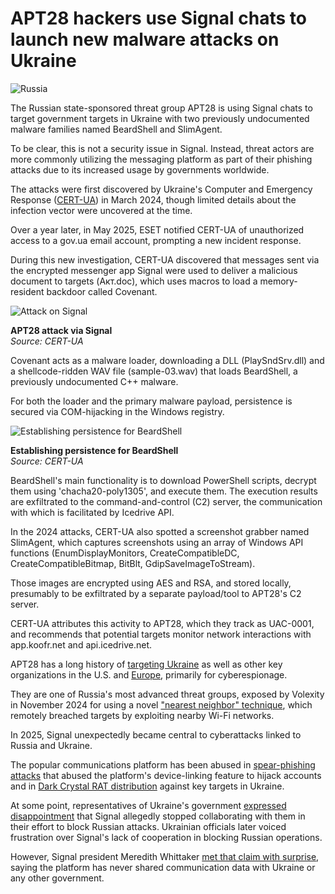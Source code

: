 # APT28 hackers use Signal chats to launch new malware attacks on Ukraine

![Russia](https://www.bleepstatic.com/content/hl-images/2025/02/11/intelligence.jpg)

The Russian state-sponsored threat group APT28 is using Signal chats to target government targets in Ukraine with two previously undocumented malware families named BeardShell and SlimAgent.

To be clear, this is not a security issue in Signal. Instead, threat actors are more commonly utilizing the messaging platform as part of their phishing attacks due to its increased usage by governments worldwide.

The attacks were first discovered by Ukraine's Computer and Emergency Response ([CERT-UA](http://cert.gov.ua/article/6284080)) in March 2024, though limited details about the infection vector were uncovered at the time.

Over a year later, in May 2025, ESET notified CERT-UA of unauthorized access to a gov.ua email account, prompting a new incident response.

During this new investigation, CERT-UA discovered that messages sent via the encrypted messenger app Signal were used to deliver a malicious document to targets (Акт.doc), which uses macros to load a memory-resident backdoor called Covenant.

![Attack on Signal](https://www.bleepstatic.com/images/news/u/1220909/2025/June/signal-lure.jpg)

**APT28 attack via Signal**  
_Source: CERT-UA_

Covenant acts as a malware loader, downloading a DLL (PlaySndSrv.dll) and a shellcode-ridden WAV file (sample-03.wav) that loads BeardShell, a previously undocumented C++ malware.

For both the loader and the primary malware payload, persistence is secured via COM-hijacking in the Windows registry.

![Establishing persistence for BeardShell](https://www.bleepstatic.com/images/news/u/1220909/2025/June/registry.jpg)

**Establishing persistence for BeardShell**  
_Source: CERT-UA_

BeardShell's main functionality is to download PowerShell scripts, decrypt them using 'chacha20-poly1305', and execute them. The execution results are exfiltrated to the command-and-control (C2) server, the communication with which is facilitated by Icedrive API.

In the 2024 attacks, CERT-UA also spotted a screenshot grabber named SlimAgent, which captures screenshots using an array of Windows API functions (EnumDisplayMonitors, CreateCompatibleDC, CreateCompatibleBitmap, BitBlt, GdipSaveImageToStream).

Those images are encrypted using AES and RSA, and stored locally, presumably to be exfiltrated by a separate payload/tool to APT28's C2 server.

CERT-UA attributes this activity to APT28, which they track as UAC-0001, and recommends that potential targets monitor network interactions with app.koofr.net and api.icedrive.net.

APT28 has a long history of [targeting Ukraine](https://www.bleepingcomputer.com/news/security/russian-hackers-breach-orgs-to-track-aid-routes-to-ukraine/) as well as other key organizations in the U.S. and [Europe](https://www.bleepingcomputer.com/news/security/france-ties-russian-apt28-hackers-to-12-cyberattacks-on-french-orgs/), primarily for cyberespionage.

They are one of Russia's most advanced threat groups, exposed by Volexity in November 2024 for using a novel ["nearest neighbor" technique](https://www.bleepingcomputer.com/news/security/hackers-breach-us-firm-over-wi-fi-from-russia-in-nearest-neighbor-attack/), which remotely breached targets by exploiting nearby Wi-Fi networks. 

In 2025, Signal unexpectedly became central to cyberattacks linked to Russia and Ukraine.

The popular communications platform has been abused in [spear-phishing attacks](https://www.bleepingcomputer.com/news/security/russian-phishing-campaigns-exploit-signals-device-linking-feature/) that abused the platform's device-linking feature to hijack accounts and in [Dark Crystal RAT distribution](https://www.bleepingcomputer.com/news/security/ukrainian-military-targeted-in-new-signal-spear-phishing-attacks/) against key targets in Ukraine.

At some point, representatives of Ukraine's government [expressed disappointment](https://therecord.media/signal-no-longer-cooperating-with-ukraine) that Signal allegedly stopped collaborating with them in their effort to block Russian attacks. Ukrainian officials later voiced frustration over Signal's lack of cooperation in blocking Russian operations.

However, Signal president Meredith Whittaker [met that claim with surprise](http://mastodon.world/@Mer%5F%5Fedith/114160644341691299), saying the platform has never shared communication data with Ukraine or any other government.